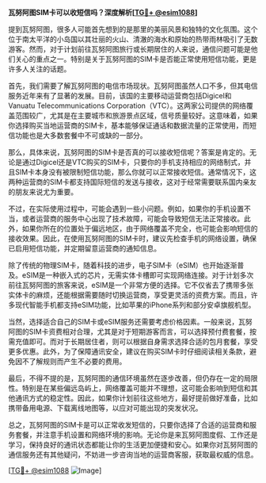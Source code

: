 **瓦努阿图SIM卡可以收短信吗？深度解析[[TG💪+ @esim1088](https://t.me/s/esim1088)]**

提到瓦努阿图，很多人可能首先想到的是那里的美丽风景和独特的文化氛围。这个位于南太平洋的小岛国以其壮丽的火山、清澈的海水和原始的热带雨林吸引了无数游客。然而，对于计划前往瓦努阿图旅行或长期居住的人来说，通信问题可能是他们关心的重点之一。特别是关于瓦努阿图的SIM卡是否能正常使用短信功能，更是许多人关注的话题。

首先，我们需要了解瓦努阿图的电信市场现状。瓦努阿图虽然人口不多，但其电信服务近年来有了显著的发展。目前，该国的主要移动运营商包括Digicel和Vanuatu Telecommunications Corporation（VTC）。这两家公司提供的网络覆盖范围较广，尤其是在主要城市和旅游景点区域，信号质量较好。这意味着，如果你选择购买当地运营商的SIM卡，基本能够保证通话和数据流量的正常使用，而短信功能也是大多数套餐中不可或缺的一部分。

那么，具体来说，瓦努阿图的SIM卡是否真的可以接收短信呢？答案是肯定的。无论是通过Digicel还是VTC购买的SIM卡，只要你的手机支持相应的网络制式，并且SIM卡本身没有被限制短信功能，那么你就可以正常接收短信。通常情况下，这两种运营商的SIM卡都支持国际短信的发送与接收，这对于经常需要联系国内亲友的朋友来说尤为重要。

不过，在实际使用过程中，可能会遇到一些小问题。例如，如果你的手机设置不当，或者运营商的服务中心出现了技术故障，可能会导致短信无法正常接收。此外，如果你所在的位置处于偏远地区，由于网络覆盖不完全，也可能会影响短信的接收效果。因此，在使用瓦努阿图的SIM卡时，建议先检查手机的网络设置，确保已启用短信功能，并定期留意运营商的通知信息。

除了传统的物理SIM卡，随着科技的进步，电子SIM卡（eSIM）也开始逐渐普及。eSIM是一种嵌入式的芯片，无需实体卡槽即可实现网络连接。对于计划多次前往瓦努阿图的旅客来说，eSIM是一个非常方便的选择。它不仅省去了携带多张实体卡的麻烦，还能根据需要随时切换运营商，享受更灵活的资费方案。而且，许多现代智能手机都支持eSIM功能，比如苹果的iPhone系列和部分安卓旗舰机型。

当然，选择适合自己的SIM卡或eSIM服务还需要考虑价格因素。一般来说，瓦努阿图的SIM卡资费相对合理，尤其是对于短期游客而言，可以选择预付费套餐，按需充值即可。而对于长期居住者，则可以根据自身需求选择合适的包月套餐，享受更多优惠。此外，为了保障通讯安全，建议在购买SIM卡时仔细阅读相关条款，避免因不了解规则而产生不必要的费用。

最后，不得不提的是，瓦努阿图的通信环境虽然在逐步改善，但仍存在一定的局限性。特别是在某些偏远岛屿上，网络覆盖可能并不理想，这可能会影响到短信和其他通讯方式的稳定性。因此，如果你计划前往这些地方，最好提前做好准备，比如携带备用电源、下载离线地图等，以应对可能出现的突发状况。

总之，瓦努阿图的SIM卡是可以正常收发短信的，只要你选择了合适的运营商和服务套餐，并注意手机设置和网络环境的影响。无论你是来瓦努阿图度假、工作还是学习，保持良好的通讯状态都能让你的生活更加便捷和安心。如果你对瓦努阿图的通信服务还有其他疑问，不妨进一步咨询当地的运营商客服，获取最权威的信息。

[[TG💪+ @esim1088](https://t.me/s/esim1088) ![Image](https://i.postimg.cc/4NQfJmqS/Snipaste-2025-05-13-00-14-12.png)]